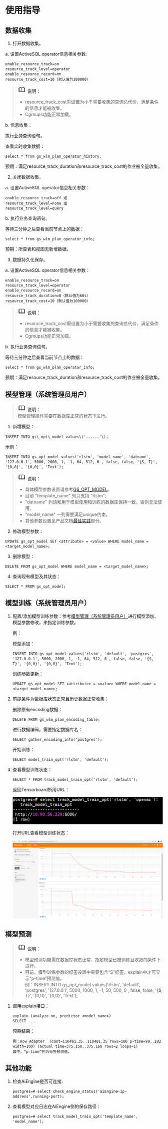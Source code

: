 # 使用指导<a name="ZH-CN_TOPIC_0243595906"></a>

## 数据收集<a name="section5640724113415"></a>

1.  打开数据收集。

   a. 设置ActiveSQL operator信息相关参数:

   ```
   enable_resource_track=on
   resource_track_level=operator
   enable_resource_record=on
   resource_track_cost=10（默认值为100000）
   ```

   >![](public_sys-resources/icon-note.gif) **说明：**   
   >-   resource\_track\_cost需设置为小于需要收集的查询总代价，满足条件的信息才能被收集。  
   >-   Cgroups功能正常加载。  

   b. 信息收集：

   执行业务查询语句。

   查看实时收集数据：

   ```
   select * from gs_wlm_plan_operator_history;
   ```

   预期：满足resource\_track\_duration和resource\_track\_cost的作业被全量收集。

2.  关闭数据收集。

   a. 设置ActiveSQL operator信息相关参数：

   ```
   enable_resource_track=off 或
   resource_track_level=none 或
   resource_track_level=query
   ```

   b. 执行业务查询语句。

   等待三分钟之后查看当前节点上的数据：

   ```
   select * from gs_wlm_plan_operator_info;
   ```

   预期：所查表和视图无新增数据。

3.  数据持久化保存。

   a. 设置ActiveSQL operator信息相关参数：

   ```
   enable_resource_track=on
   resource_track_level=operator
   enable_resource_record=on
   resource_track_duration=0（默认值为60s）
   resource_track_cost=10（默认值为100000）
   ```

   >![](public_sys-resources/icon-note.gif) **说明：**   
   >-   resource\_track\_cost需设置为小于需要收集的查询总代价，满足条件的信息才能被收集。  
   >-   Cgroups功能正常加载。  

   b. 执行业务查询语句。

   等待三分钟之后查看当前节点上的数据：

   ```
   select * from gs_wlm_plan_operator_info;
   ```

   预期：满足resource\_track\_duration和resource\_track\_cost的作业被全量收集。



## 模型管理（系统管理员用户）<a name="section664217249345"></a>

>![](public_sys-resources/icon-note.gif) **说明：**   
>模型管理操作需要在数据库正常的状态下进行。  

1.  新增模型：

   ```
   INSERT INTO gs\_opt\_model values\('......'\)；
   ```

   示例：

   ```
   INSERT INTO gs_opt_model values('rlstm', 'model_name', 'datname', '127.0.0.1', 5000, 2000, 1, -1, 64, 512, 0 , false, false, '{S, T}', '{0,0}', '{0,0}', 'Text');
   ```

   >![](public_sys-resources/icon-note.gif) **说明：**   
   >-   具体模型参数设置请参考[GS\_OPT\_MODEL](GS_OPT_MODEL.md)。  
   >-   目前 "template\_name" 列只支持 "rlstm";  
   >-   "datname" 列请和用于模型使用和训练的数据库保持一致，否则无法使用。  
   >-   "model\_name" 一列需要满足unique约束。  
   >-   其他参数设置见产品文档[最佳实践](最佳实践.md)部分。  

2.  修改模型参数：

   ```
   UPDATE gs_opt_model SET <attribute> = <value> WHERE model_name = <target_model_name>;
   ```

3.  删除模型：

   ```
   DELETE FROM gs_opt_model WHERE model_name = <target_model_name>;
   ```

4.  查询现有模型及其状态：

   ```
   SELECT * FROM gs_opt_model;
   ```


## 模型训练（系统管理员用户）<a name="section1221993514546"></a>

1.  配置/添加模型训练参数：参考[模型管理（系统管理员用户）](#section664217249345)进行模型添加、模型参数修改，来指定训练参数。

    例：

    模型添加：

    ```
    INSERT INTO gs_opt_model values('rlstm', 'default', 'postgres', '127.0.0.1', 5000, 2000, 1, -1, 64, 512, 0 , false, false, '{S, T}', '{0,0}', '{0,0}', 'Text');
    ```

    训练参数更新：

    ```
    UPDATE gs_opt_model SET <attribute> = <value> WHERE model_name = <target_model_name>;
    ```

2.  前提条件为数据库状态正常且历史数据正常收集：

    删除原有encoding数据：

    ```
    DELETE FROM gs_wlm_plan_encoding_table;
    ```

    进行数据编码，需要指定数据库名：

    ```
    SELECT gather_encoding_info('postgres');
    ```

    开始训练：

    ```
    SELECT model_train_opt('rlstm', 'default');
    ```

3.  查看模型训练状态：

    ```
    SELECT * FROM track_model_train_opt('rlstm', 'default');
    ```

    返回Tensorboard所用URL：

    ![](figures/url.png)

    打开URL查看模型训练状态：

    ![](figures/zh-cn_image_0243595915.png)


## 模型预测<a name="section206481548113611"></a>

>![](public_sys-resources/icon-note.gif) **说明：**   
>-   模型预测功能需在数据库状态正常、指定模型已被训练且收敛的条件下进行。  
>-   目前，模型训练参数的标签设置中需要包含“S”标签，explain中才可显示“p-time”预测值。  
>    例：INSERT INTO gs\_opt\_model values\('rlstm', 'default', 'postgres', '127.0.0.1', 5000, 1000, 1, -1, 50, 500, 0 , false, false, '\{**S**, T\}', '\{0,0\}', '\{0,0\}', 'Text'\);  

1.  调用explain接口：

    ```
    explain (analyze on, predictor <model_name>)
    SELECT ...
    ```

    预期结果：

    ```
    例：Row Adapter  (cost=110481.35..110481.35 rows=100 p-time=99..182 width=100) (actual time=375.158..375.160 rows=2 loops=1)
    其中，“p-time”列为标签预测值。
    ```


## 其他功能<a name="section1492429198"></a>

1.  检查AiEngine是否可连接:

    ```
    postgres=# select check_engine_status('aiEngine-ip-address',running-port);
    ```

2.  查看模型对应日志在AiEngine侧的保存路径：

    ```
    postgres=# select track_model_train_opt('template_name', 'model_name');
    ```


